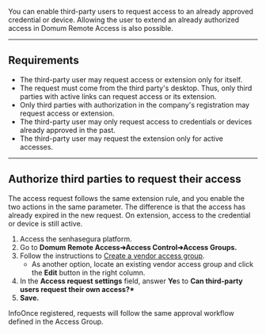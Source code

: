 You can enable third\-party users to request access to an already approved credential or device. Allowing the user to extend an already authorized access in Domum Remote Access is also possible.



---

## Requirements

* The third\-party user may request access or extension only for itself.
* The request must come from the third party's desktop. Thus, only third parties with active links can request access or its extension.
* Only third parties with authorization in the company's registration may request access or extension.
* The third\-party user may only request access to credentials or devices already approved in the past.
* The third\-party user may request the extension only for active accesses.



---

## Authorize third parties to request their access

The access request follows the same extension rule, and you enable the two actions in the same parameter. The difference is that the access has already expired in the new request. On extension, access to the credential or device is still active.

1. Access the senhasegura platform.
2. Go to **Domum Remote Access➔Access Control➔Access Groups.**
3. Follow the instructions to [Create a vendor access group](/v3-32/docs/domum-create-access-group-for-vendor).
	* As another option, locate an existing vendor access group and click the **Edit** button in the right column.
4. In the **Access request settings** field, answer **Ye**s to **Can third\-party users request their own access?\***
5. **Save.**

InfoOnce registered, requests will follow the same approval workflow defined in the Access Group.